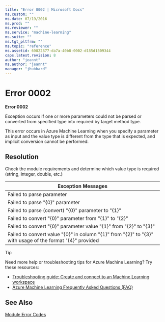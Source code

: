 ```yaml
---
title: "Error 0002 | Microsoft Docs"
ms.custom: ""
ms.date: 07/19/2016
ms.prod: ""
ms.reviewer: ""
ms.service: "machine-learning"
ms.suite: ""
ms.tgt_pltfrm: ""
ms.topic: "reference"
ms.assetid: 60822377-da7a-40b8-0002-d185d1509344
caps.latest.revision: 8
author: "jeannt"
ms.author: "jeannt"
manager: "jhubbard"
---
```

# Error 0002
**Error 0002**  
  
 Exception occurs if one or more parameters could not be parsed or converted from specified type into required by target method type.  
  
 This error occurs in Azure Machine Learning when you specify a parameter as input and the value type is different from the type that is expected, and implicit conversion cannot be performed.  
  
## Resolution  
 Check the module requirements and determine which value type is required (string, integer, double, etc.)  
  
|Exception Messages|  
|------------------------|  
|Failed to parse parameter|  
|Failed to parse "{0}" parameter|  
|Failed to parse (convert) "{0}" parameter to "{1}"|  
|Failed to convert "{0}" parameter from "{1}" to "{2}"|  
|Failed to convert "{0}" parameter value "{1}" from "{2}" to "{3}"|  
|Failed to convert value "{0}" in column "{1}" from "{2}" to "{3}" with usage of the format "{4}" provided|  
  
 > [!TIP]
>  Need more help or troubleshooting tips for Azure Machine Learning? Try these resources:  
>   
>  -   [Troubleshooting guide: Create and connect to an Machine Learning workspace](https://azure.microsoft.com/documentation/articles/machine-learning-troubleshooting-creating-ml-workspace/)  
> -   [Azure Machine Learning Frequently Asked Questions (FAQ)](https://azure.microsoft.com/documentation/articles/machine-learning/studio/faq/)  
  
## See Also  
 [Module Error Codes](machine-learning-module-error-codes.md)